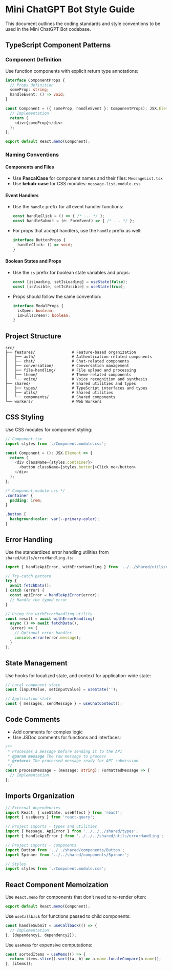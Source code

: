 # Mini ChatGPT Bot Style Guide

This document outlines the coding standards and style conventions to be used in the Mini ChatGPT Bot codebase.

## TypeScript Component Patterns

### Component Definition

Use function components with explicit return type annotations:

```typescript
interface ComponentProps {
  // Props definition
  someProp: string;
  handleEvent: () => void;
}

const Component = ({ someProp, handleEvent }: ComponentProps): JSX.Element => {
  // Implementation
  return (
    <div>{someProp}</div>
  );
};

export default React.memo(Component);
```

### Naming Conventions

#### Components and Files

- Use **PascalCase** for component names and their files: `MessageList.tsx`
- Use **kebab-case** for CSS modules: `message-list.module.css`

#### Event Handlers

- Use the `handle` prefix for all event handler functions:
  ```typescript
  const handleClick = () => { /* ... */ };
  const handleSubmit = (e: FormEvent) => { /* ... */ };
  ```

- For props that accept handlers, use the `handle` prefix as well:
  ```typescript
  interface ButtonProps {
    handleClick: () => void;
  }
  ```

#### Boolean States and Props

- Use the `is` prefix for boolean state variables and props:
  ```typescript
  const [isLoading, setIsLoading] = useState(false);
  const [isVisible, setIsVisible] = useState(true);
  ```

- Props should follow the same convention:
  ```typescript
  interface ModalProps {
    isOpen: boolean;
    isFullscreen?: boolean;
  }
  ```

## Project Structure

```
src/
├── features/                # Feature-based organization
│   ├── auth/                # Authentication-related components
│   ├── chat/                # Chat-related components
│   ├── conversation/        # Conversation management
│   ├── file-handling/       # File upload and processing
│   ├── theme/               # Theme-related components
│   └── voice/               # Voice recognition and synthesis
├── shared/                  # Shared utilities and types
│   ├── types/               # TypeScript interfaces and types
│   ├── utils/               # Shared utilities
│   └── components/          # Shared components
└── workers/                 # Web Workers
```

## CSS Styling

Use CSS modules for component styling:

```typescript
// Component.tsx
import styles from './Component.module.css';

const Component = (): JSX.Element => {
  return (
    <div className={styles.container}>
      <button className={styles.button}>Click me</button>
    </div>
  );
};
```

```css
/* Component.module.css */
.container {
  padding: 1rem;
}

.button {
  background-color: var(--primary-color);
}
```

## Error Handling

Use the standardized error handling utilities from `shared/utils/errorHandling.ts`:

```typescript
import { handleApiError, withErrorHandling } from '../../shared/utils/errorHandling';

// Try-catch pattern
try {
  await fetchData();
} catch (error) {
  const apiError = handleApiError(error);
  // Handle the typed error
}

// Using the withErrorHandling utility
const result = await withErrorHandling(
  async () => await fetchData(),
  (error) => {
    // Optional error handler
    console.error(error.message);
  }
);
```

## State Management

Use hooks for localized state, and context for application-wide state:

```typescript
// Local component state
const [inputValue, setInputValue] = useState('');

// Application state
const { messages, sendMessage } = useChatContext();
```

## Code Comments

- Add comments for complex logic
- Use JSDoc comments for functions and interfaces:

```typescript
/**
 * Processes a message before sending it to the API
 * @param message The raw message to process
 * @returns The processed message ready for API submission
 */
const processMessage = (message: string): FormattedMessage => {
  // Implementation
};
```

## Imports Organization

```typescript
// External dependencies
import React, { useState, useEffect } from 'react';
import { useQuery } from 'react-query';

// Project imports - types and utilities
import { Message, ApiError } from '../../../shared/types';
import { handleApiError } from '../../../shared/utils/errorHandling';

// Project imports - components
import Button from '../../shared/components/Button';
import Spinner from '../../shared/components/Spinner';

// Styles
import styles from './Component.module.css';
```

## React Component Memoization

Use `React.memo` for components that don't need to re-render often:

```typescript
export default React.memo(Component);
```

Use `useCallback` for functions passed to child components:

```typescript
const handleSubmit = useCallback(() => {
  // Implementation
}, [dependency1, dependency2]);
```

Use `useMemo` for expensive computations:

```typescript
const sortedItems = useMemo(() => {
  return items.slice().sort((a, b) => a.name.localeCompare(b.name));
}, [items]);
```